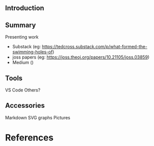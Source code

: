 ## Introduction


## Summary


Presenting work

- Substack (eg: https://tedcross.substack.com/p/what-formed-the-swimming-holes-of)
- joss papers (eg: https://joss.theoj.org/papers/10.21105/joss.03859)
- Medium ()

## Tools

VS Code
Others?

## Accessories


Markdown
SVG graphs
Pictures


# References

